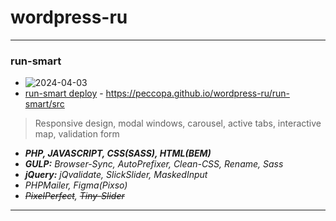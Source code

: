 # wordpress-ru
___
### run-smart
- ![2024-04-03](https://)
- [run-smart deploy](https://peccopa.github.io/wordpress-ru/run-smart/src "Run-Smart deploy") - https://peccopa.github.io/wordpress-ru/run-smart/src
>Responsive design, modal windows, carousel, active tabs, interactive map, validation form
- ***PHP, JAVASCRIPT, CSS(SASS), HTML(BEM)***
- ***GULP:*** *Browser-Sync, AutoPrefixer, Clean-CSS, Rename, Sass*
- ***jQuery:*** *jQvalidate, SlickSlider, MaskedInput*
- *PHPMailer, Figma(Pixso)*
- *~~PixelPerfect~~, ~~Tiny-Slider~~*
___
